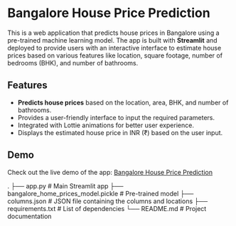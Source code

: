 # Bangalore House Price Prediction

This is a web application that predicts house prices in Bangalore using a pre-trained machine learning model. The app is built with **Streamlit** and deployed to provide users with an interactive interface to estimate house prices based on various features like location, square footage, number of bedrooms (BHK), and number of bathrooms.

## Features

- **Predicts house prices** based on the location, area, BHK, and number of bathrooms.
- Provides a user-friendly interface to input the required parameters.
- Integrated with Lottie animations for better user experience.
- Displays the estimated house price in INR (₹) based on the user input.

## Demo

Check out the live demo of the app: [Bangalore House Price Prediction](https://streamlit-share-link)


.
├── app.py                 # Main Streamlit app
├── bangalore_home_prices_model.pickle   # Pre-trained model
├── columns.json           # JSON file containing the columns and locations
├── requirements.txt       # List of dependencies
└── README.md              # Project documentation
